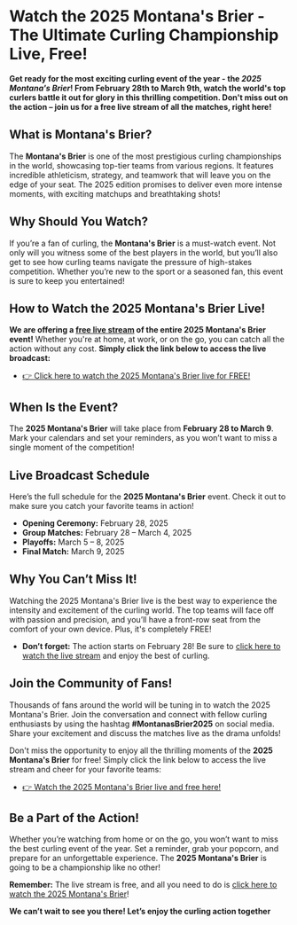 # Watch the 2025 Montana's Brier - The Ultimate Curling Championship Live, Free!

**Get ready for the most exciting curling event of the year - the _2025 Montana's Brier_! From February 28th to March 9th, watch the world's top curlers battle it out for glory in this thrilling competition. Don't miss out on the action – join us for a free live stream of all the matches, right here!**

## What is Montana's Brier?

The **Montana's Brier** is one of the most prestigious curling championships in the world, showcasing top-tier teams from various regions. It features incredible athleticism, strategy, and teamwork that will leave you on the edge of your seat. The 2025 edition promises to deliver even more intense moments, with exciting matchups and breathtaking shots!

## Why Should You Watch?

If you’re a fan of curling, the **Montana's Brier** is a must-watch event. Not only will you witness some of the best players in the world, but you’ll also get to see how curling teams navigate the pressure of high-stakes competition. Whether you’re new to the sport or a seasoned fan, this event is sure to keep you entertained!

## How to Watch the 2025 Montana's Brier Live!

**We are offering a <u>free live stream</u> of the entire 2025 Montana's Brier event!** Whether you're at home, at work, or on the go, you can catch all the action without any cost. **Simply click the link below to access the live broadcast:**

- [👉 Click here to watch the 2025 Montana's Brier live for FREE!](https://tinyurl.com/livestreamfreeo?st=2025montanasbrier&si=gh)

## When Is the Event?

The **2025 Montana's Brier** will take place from **February 28 to March 9**. Mark your calendars and set your reminders, as you won’t want to miss a single moment of the competition!

## Live Broadcast Schedule

Here’s the full schedule for the **2025 Montana's Brier** event. Check it out to make sure you catch your favorite teams in action!

- **Opening Ceremony:** February 28, 2025
- **Group Matches:** February 28 – March 4, 2025
- **Playoffs:** March 5 – 8, 2025
- **Final Match:** March 9, 2025

## Why You Can’t Miss It!

Watching the 2025 Montana's Brier live is the best way to experience the intensity and excitement of the curling world. The top teams will face off with passion and precision, and you’ll have a front-row seat from the comfort of your own device. Plus, it's completely FREE!

- **Don’t forget:** The action starts on February 28! Be sure to [click here to watch the live stream](https://tinyurl.com/livestreamfreeo?st=2025montanasbrier&si=gh) and enjoy the best of curling.

## Join the Community of Fans!

Thousands of fans around the world will be tuning in to watch the 2025 Montana's Brier. Join the conversation and connect with fellow curling enthusiasts by using the hashtag **#MontanasBrier2025** on social media. Share your excitement and discuss the matches live as the drama unfolds!

Don't miss the opportunity to enjoy all the thrilling moments of the **2025 Montana's Brier** for free! Simply click the link below to access the live stream and cheer for your favorite teams:

- [👉 Watch the 2025 Montana's Brier live and free here!](https://tinyurl.com/livestreamfreeo?st=2025montanasbrier&si=gh)

## Be a Part of the Action!

Whether you’re watching from home or on the go, you won’t want to miss the best curling event of the year. Set a reminder, grab your popcorn, and prepare for an unforgettable experience. The **2025 Montana's Brier** is going to be a championship like no other!

**Remember:** The live stream is free, and all you need to do is [click here to watch the 2025 Montana's Brier](https://tinyurl.com/livestreamfreeo?st=2025montanasbrier&si=gh)!

**We can’t wait to see you there! Let’s enjoy the curling action together**
